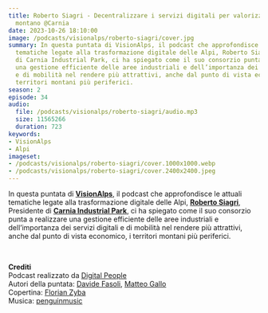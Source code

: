```yaml
---
title: Roberto Siagri - Decentralizzare i servizi digitali per valorizzare il territorio
  montano @Carnia
date: 2023-10-26 18:10:00
image: /podcasts/visionalps/roberto-siagri/cover.jpg
summary: In questa puntata di VisionAlps, il podcast che approfondisce le attuali
  tematiche legate alla trasformazione digitale delle Alpi, Roberto Siagri, Presidente
  di Carnia Industrial Park, ci ha spiegato come il suo consorzio punta a realizzare
  una gestione efficiente delle aree industriali e dell’importanza dei servizi digitali
  e di mobilità nel rendere più attrattivi, anche dal punto di vista economico, i
  territori montani più periferici.
season: 2
episode: 34
audio:
  file: /podcasts/visionalps/roberto-siagri/audio.mp3
  size: 11565266
  duration: 723
keywords:
- VisionAlps
- Alpi
imageset:
- /podcasts/visionalps/roberto-siagri/cover.1000x1000.webp
- /podcasts/visionalps/roberto-siagri/cover.2400x2400.jpeg
---
```


In questa puntata di **[VisionAlps](https://www.visionalps.com/)**, il podcast che approfondisce le attuali tematiche legate alla trasformazione digitale delle Alpi, **[Roberto Siagri](https://www.linkedin.com/in/robertosiagri/)**, Presidente di **[Carnia Industrial Park](https://www.carniaindustrialpark.it/it)**, ci ha spiegato come il suo consorzio punta a realizzare una gestione efficiente delle aree industriali e dell’importanza dei servizi digitali e di mobilità nel rendere più attrattivi, anche dal punto di vista economico, i territori montani più periferici.

<br>

**Crediti**<br>
Podcast realizzato da [Digital People](https://w3id.org/digitalpeople)<br>
Autori della puntata: [Davide Fasoli](https://www.linkedin.com/in/davide-fasoli-2b3246179/), [Matteo Gallo](https://www.linkedin.com/in/matteo-gallo-4a5ab31a8/)<br>
Copertina: [Florian Zyba](https://www.linkedin.com/in/florian-zyba/)<br>
Musica: [penguinmusic](https://pixabay.com/users/penguinmusic-24940186/)